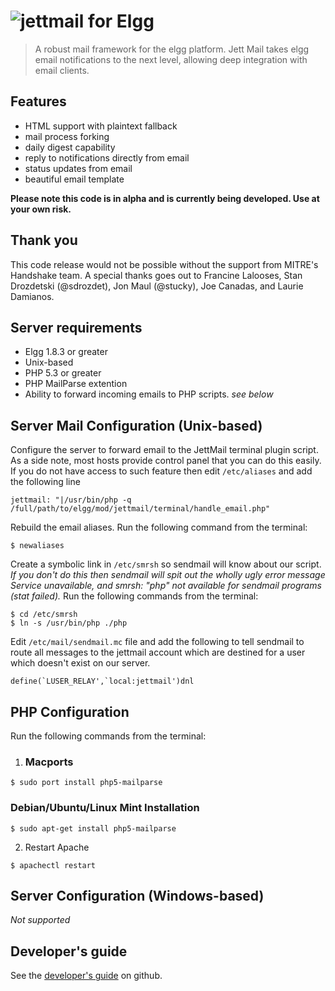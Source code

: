 ![jettmail](https://raw.github.com/jumbojett/jettmail/master/graphics/jettmail.png) for Elgg
==================
>A robust mail framework for the elgg platform. Jett Mail takes elgg email notifications to the next level, allowing deep integration with email clients.

## Features
 - HTML support with plaintext fallback
 - mail process forking
 - daily digest capability
 - reply to notifications directly from email
 - status updates from email
 - beautiful email template

**Please note this code is in alpha and is currently being developed. Use at your own risk.**

## Thank you
This code release would not be possible without the support from MITRE's Handshake team. A special thanks goes out to
Francine Lalooses, Stan Drozdetski (@sdrozdet), Jon Maul (@stucky), Joe Canadas, and Laurie Damianos.

## Server requirements
 - Elgg 1.8.3 or greater
 - Unix-based
 - PHP 5.3 or greater
 - PHP MailParse extention
 - Ability to forward incoming emails to PHP scripts. *see below*

## Server Mail Configuration (Unix-based)
Configure the server to forward email to the JettMail terminal plugin script. As a side note, most hosts provide control panel that you can do this easily. If you do not have access to such feature then edit `/etc/aliases` and add the following line

```
jettmail: "|/usr/bin/php -q /full/path/to/elgg/mod/jettmail/terminal/handle_email.php"
```
Rebuild the email aliases. Run the following command from the terminal:

```
$ newaliases
```
Create a symbolic link in `/etc/smrsh` so sendmail will know about our script. *If you don't do this then sendmail will spit out the wholly ugly error message Service unavailable, and smrsh: "php" not available for sendmail programs (stat failed).*
Run the following commands from the terminal:

``` 
$ cd /etc/smrsh
$ ln -s /usr/bin/php ./php
```
Edit `/etc/mail/sendmail.mc` file and add the following to tell sendmail to route all messages to the jettmail account which are destined for a user which doesn't exist on our server.

```
define(`LUSER_RELAY',`local:jettmail')dnl
```

## PHP Configuration
Run the following commands from the terminal:
 1. ### Macports
```
$ sudo port install php5-mailparse
```
### Debian/Ubuntu/Linux Mint Installation
```
$ sudo apt-get install php5-mailparse
```

 2. Restart Apache 
```
$ apachectl restart
```

## Server Configuration (Windows-based)
*Not supported*

## Developer's guide
See the [developer's guide](https://github.com/jumbojett/jettmail/wiki/Developer%27s-Guide) on github.


